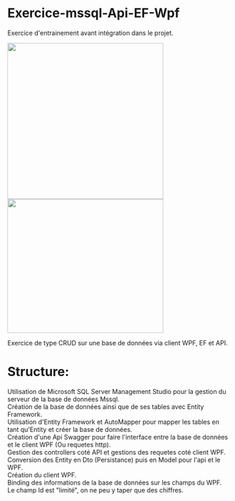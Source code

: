 # Exercice-mssql-Api-EF-Wpf
Exercice d'entrainement avant intégration dans le projet.  

<img src="https://zupimages.net/up/22/03/95iu.png" width="350"><img src="https://zupimages.net/up/22/03/1ksa.png" width="350" height="300"> 

Exercice de type CRUD sur une base de données via client WPF, EF et API.  

# Structure:
Utilisation de Microsoft SQL Server Management Studio pour la gestion du serveur de la base de données Mssql.  
Création de la base de données ainsi que de ses tables avec Entity Framework.  
Utilisation d'Entity Framework et AutoMapper pour mapper les tables en tant qu'Entity et créer la base de données.  
Création d'une Api Swagger pour faire l'interface entre la base de données et le client WPF (Ou requetes http).  
Gestion des controllers coté API et gestions des requetes coté client WPF.  
Conversion des Entity en Dto (Persistance) puis en Model pour l'api et le WPF.  
Création du client WPF.  
Binding des informations de la base de données sur les champs du WPF.  
Le champ Id est "limité", on ne peu y taper que des chiffres.  





